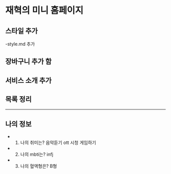 # 재혁의 미니 홈페이지

## 스타일 추가
-style.md 추가

## 장바구니 추가 함

## 서비스 소개 추가


## 목록 정리
---
## 나의 정보
- 1. 나의 취미는? 음악듣기 ott 시청 게임하기
- 2. 나의 mbti는? infj
- 3. 나의 혈액형은? B형